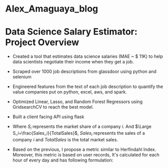 # Alex_Amaguaya_blog

# Data Science Salary Estimator: Project Overview 
* Created a tool that estimates data science salaries (MAE ~ $ 11K) to help data scientists negotiate their income when they get a job.
* Scraped over 1000 job descriptions from glassdoor using python and selenium
* Engineered features from the text of each job description to quantify the value companies put on python, excel, aws, and spark. 
* Optimized Linear, Lasso, and Random Forest Regressors using GridsearchCV to reach the best model. 
* Built a client facing API using flask 

* Where $S_i$ represents the market share of a company $i$. And $\Large S_i=\frac{Sales_i}{TotalSales}$, $Sales_i$ represents the sales of a company $i$ and $TotalSales$ is the total market sales.

* Based on the previous, I propose a metric similar to Herfindahl Index. Moreover, this metric is based on user records, It's calculated for each hour of every day and has following formulation:
